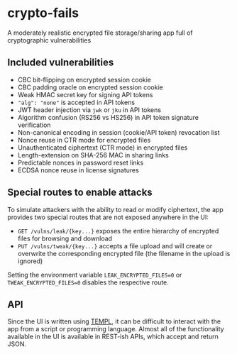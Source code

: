 # crypto-fails

A moderately realistic encrypted file storage/sharing app full of cryptographic vulnerabilities

## Included vulnerabilities

* CBC bit-flipping on encrypted session cookie
* CBC padding oracle on encrypted session cookie
* Weak HMAC secret key for signing API tokens
* `"alg": "none"` is accepted in API tokens
* JWT header injection via `jwk` or `jku` in API tokens
* Algorithm confusion (RS256 vs HS256) in API token signature verification
* Non-canonical encoding in session (cookie/API token) revocation list
* Nonce reuse in CTR mode for encrypted files
* Unauthenticated ciphertext (CTR mode) in encrypted files
* Length-extension on SHA-256 MAC in sharing links
* Predictable nonces in password reset links
* ECDSA nonce reuse in license signatures

## Special routes to enable attacks

To simulate attackers with the ability to read or modify ciphertext, the app provides two special
routes that are not exposed anywhere in the UI:

* `GET /vulns/leak/{key...}` exposes the entire hierarchy of encrypted files for browsing and
download
* `PUT /vulns/tweak/{key...}` accepts a file upload and will create or overwrite the corresponding
encrypted file (the filename in the upload is ignored)

Setting the environment variable `LEAK_ENCRYPTED_FILES=0` or `TWEAK_ENCRYPTED_FILES=0` disables the
respective route.

## API

Since the UI is written using <a href="https://templ.guide/">TEMPL</a>, it can be difficult to
interact with the app from a script or programming language. Almost all of the functionality
available in the UI is available in REST-ish APIs, which accept and return JSON.
